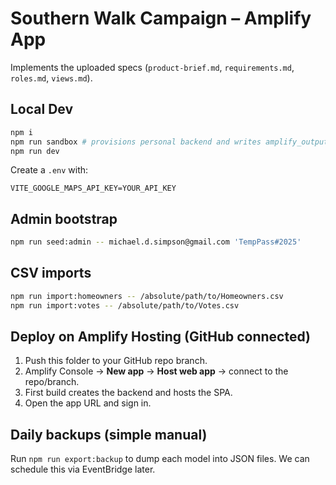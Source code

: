 # Southern Walk Campaign – Amplify App

Implements the uploaded specs (`product-brief.md`, `requirements.md`, `roles.md`, `views.md`).

## Local Dev

```bash
npm i
npm run sandbox # provisions personal backend and writes amplify_outputs.json
npm run dev
```

Create a `.env` with:

```
VITE_GOOGLE_MAPS_API_KEY=YOUR_API_KEY
```

## Admin bootstrap

```bash
npm run seed:admin -- michael.d.simpson@gmail.com 'TempPass#2025'
```

## CSV imports

```bash
npm run import:homeowners -- /absolute/path/to/Homeowners.csv
npm run import:votes -- /absolute/path/to/Votes.csv
```

## Deploy on Amplify Hosting (GitHub connected)

1) Push this folder to your GitHub repo branch.
2) Amplify Console → **New app** → **Host web app** → connect to the repo/branch.
3) First build creates the backend and hosts the SPA.
4) Open the app URL and sign in.

## Daily backups (simple manual)

Run `npm run export:backup` to dump each model into JSON files. We can schedule this via EventBridge later.
